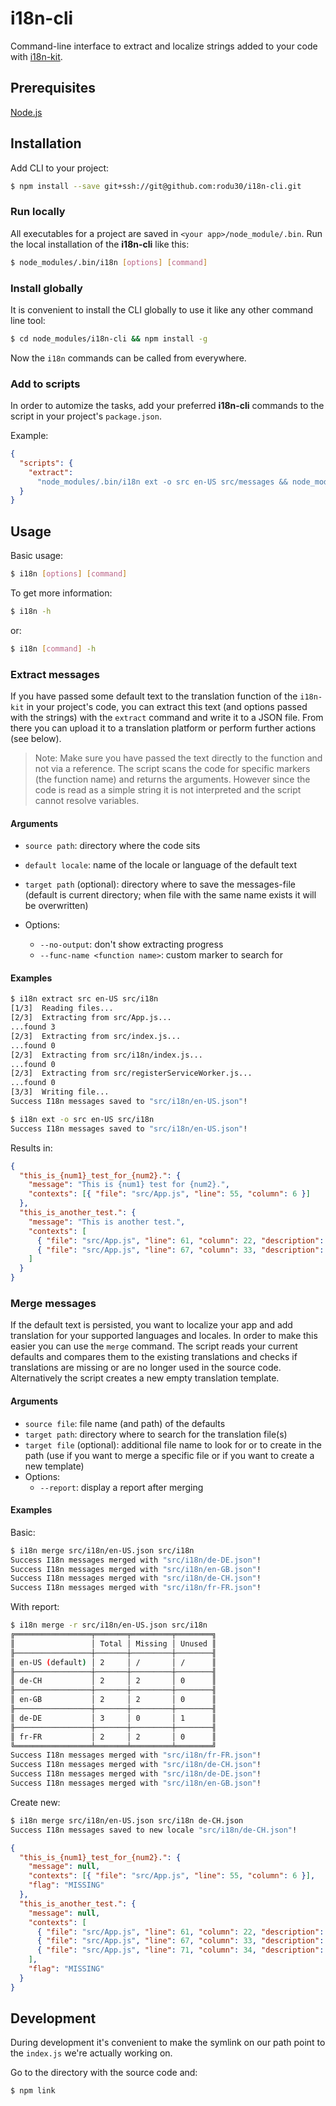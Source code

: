 # i18n-cli

Command-line interface to extract and localize strings added to your code with
[i18n-kit](https://github.com/rodu30/i18n-kit/).

## Prerequisites

[Node.js](https://nodejs.org/en/)

## Installation

Add CLI to your project:

```bash
$ npm install --save git+ssh://git@github.com:rodu30/i18n-cli.git
```

### Run locally

All executables for a project are saved in `<your app>/node_module/.bin`. Run the local installation
of the **i18n-cli** like this:

```bash
$ node_modules/.bin/i18n [options] [command]
```

### Install globally

It is convenient to install the CLI globally to use it like any other command line tool:

```bash
$ cd node_modules/i18n-cli && npm install -g
```

Now the `i18n` commands can be called from everywhere.

### Add to scripts

In order to automize the tasks, add your preferred **i18n-cli** commands to the script in your
project's `package.json`.

Example:

```json
{
  "scripts": {
    "extract":
      "node_modules/.bin/i18n ext -o src en-US src/messages && node_modules/.bin/i18n merge src/messages/en-US.json src/messages"
  }
}
```

## Usage

Basic usage:

```bash
$ i18n [options] [command]
```

To get more information:

```bash
$ i18n -h
```

or:

```bash
$ i18n [command] -h
```

### Extract messages

If you have passed some default text to the translation function of the `i18n-kit` in your project's
code, you can extract this text (and options passed with the strings) with the `extract` command and
write it to a JSON file. From there you can upload it to a translation platform or perform further
actions (see below).

> Note: Make sure you have passed the text directly to the function and not via a reference. The
> script scans the code for specific markers (the function name) and returns the arguments. However
> since the code is read as a simple string it is not interpreted and the script cannot resolve
> variables.

#### Arguments

* `source path`: directory where the code sits
* `default locale`: name of the locale or language of the default text
* `target path` (optional): directory where to save the messages-file (default is current directory;
  when file with the same name exists it will be overwritten)
* Options:

  * `--no-output`: don't show extracting progress
  * `--func-name <function name>`: custom marker to search for

#### Examples

```bash
$ i18n extract src en-US src/i18n
[1/3]  Reading files...
[2/3]  Extracting from src/App.js...
...found 3
[2/3]  Extracting from src/index.js...
...found 0
[2/3]  Extracting from src/i18n/index.js...
...found 0
[2/3]  Extracting from src/registerServiceWorker.js...
...found 0
[3/3]  Writing file...
Success I18n messages saved to "src/i18n/en-US.json"!
```

```bash
$ i18n ext -o src en-US src/i18n
Success I18n messages saved to "src/i18n/en-US.json"!
```

Results in:

```json
{
  "this_is_{num1}_test_for_{num2}.": {
    "message": "This is {num1} test for {num2}.",
    "contexts": [{ "file": "src/App.js", "line": 55, "column": 6 }]
  },
  "this_is_another_test.": {
    "message": "This is another test.",
    "contexts": [
      { "file": "src/App.js", "line": 61, "column": 22, "description": "foo" },
      { "file": "src/App.js", "line": 67, "column": 33, "description": "bar" }
    ]
  }
}
```

### Merge messages

If the default text is persisted, you want to localize your app and add translation for your
supported languages and locales. In order to make this easier you can use the `merge` command. The
script reads your current defaults and compares them to the existing translations and checks if
translations are missing or are no longer used in the source code. Alternatively the script creates
a new empty translation template.

#### Arguments

* `source file`: file name (and path) of the defaults
* `target path`: directory where to search for the translation file(s)
* `target file` (optional): additional file name to look for or to create in the path (use if you
  want to merge a specific file or if you want to create a new template)
* Options:
  * `--report`: display a report after merging

#### Examples

Basic:

```bash
$ i18n merge src/i18n/en-US.json src/i18n
Success I18n messages merged with "src/i18n/de-DE.json"!
Success I18n messages merged with "src/i18n/en-GB.json"!
Success I18n messages merged with "src/i18n/de-CH.json"!
Success I18n messages merged with "src/i18n/fr-FR.json"!
```

With report:

```bash
$ i18n merge -r src/i18n/en-US.json src/i18n
╔═════════════════╤═══════╤═════════╤════════╗
║                 │ Total │ Missing │ Unused ║
╟─────────────────┼───────┼─────────┼────────╢
║ en-US (default) │ 2     │ /       │ /      ║
╟─────────────────┼───────┼─────────┼────────╢
║ de-CH           │ 2     │ 2       │ 0      ║
╟─────────────────┼───────┼─────────┼────────╢
║ en-GB           │ 2     │ 2       │ 0      ║
╟─────────────────┼───────┼─────────┼────────╢
║ de-DE           │ 3     │ 0       │ 1      ║
╟─────────────────┼───────┼─────────┼────────╢
║ fr-FR           │ 2     │ 2       │ 0      ║
╚═════════════════╧═══════╧═════════╧════════╝
Success I18n messages merged with "src/i18n/fr-FR.json"!
Success I18n messages merged with "src/i18n/de-CH.json"!
Success I18n messages merged with "src/i18n/de-DE.json"!
Success I18n messages merged with "src/i18n/en-GB.json"!
```

Create new:

```bash
$ i18n merge src/i18n/en-US.json src/i18n de-CH.json
Success I18n messages saved to new locale "src/i18n/de-CH.json"!
```

```json
{
  "this_is_{num1}_test_for_{num2}.": {
    "message": null,
    "contexts": [{ "file": "src/App.js", "line": 55, "column": 6 }],
    "flag": "MISSING"
  },
  "this_is_another_test.": {
    "message": null,
    "contexts": [
      { "file": "src/App.js", "line": 61, "column": 22, "description": "foo" },
      { "file": "src/App.js", "line": 67, "column": 33, "description": "bar" },
      { "file": "src/App.js", "line": 71, "column": 34, "description": "bar" }
    ],
    "flag": "MISSING"
  }
}
```

## Development

During development it's convenient to make the symlink on our path point to the `index.js` we're
actually working on.

Go to the directory with the source code and:

```bash
$ npm link
```
